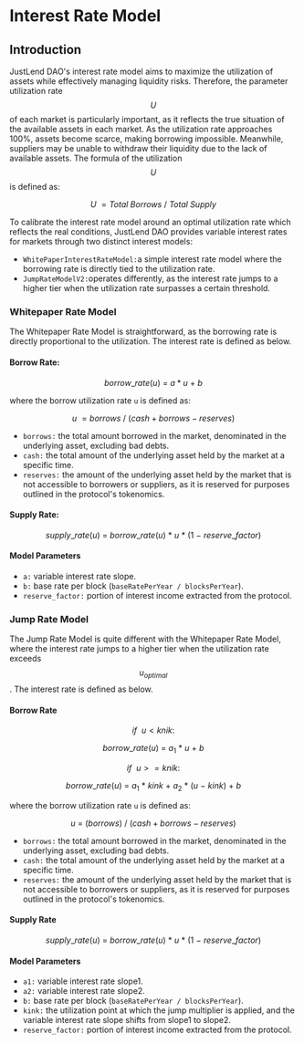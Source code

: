 # Interest Rate Model

## Introduction

JustLend DAO's interest rate model aims to maximize the utilization of assets while effectively managing liquidity risks. Therefore, the parameter utilization rate  $$U$$ of each market is particularly important, as it reflects the true situation of the available assets in each market. As the utilization rate approaches 100%, assets become scarce, making borrowing impossible.  Meanwhile, suppliers may be unable to withdraw their liquidity due to the lack of available assets. The formula of the utilization $$U$$ is defined as:

$$
U \ = Total\ Borrows \ /\ Total\  Supply
$$

To calibrate the interest rate model around an optimal utilization rate which reflects the real conditions, JustLend DAO provides variable interest rates for markets through two distinct interest models:&#x20;

* `WhitePaperInterestRateModel:`a simple interest rate model where the borrowing rate is directly tied to the utilization rate.
* `JumpRateModelV2:`operates differently, as the interest rate jumps to a higher tier when the utilization rate surpasses a certain threshold.



### Whitepaper Rate Model

The Whitepaper Rate Model is straightforward, as the borrowing rate is directly proportional to the utilization. The interest rate is defined as below.

#### **Borrow Rate:**

$$
borrow\_rate (u) \ = \ a * u  \ + \ b
$$

where the borrow utilization rate `u` is defined as:

$$
u \ = borrows \ /\ (cash +borrows - reserves)
$$

* `borrows:` the total amount borrowed in the market, denominated in the underlying asset, excluding bad debts.
* `cash:` the total amount of the underlying asset held by the market at a specific time.
* `reserves:` the amount of the underlying asset held by the market that is not accessible to borrowers or suppliers, as it is reserved for purposes outlined in the protocol's tokenomics.

#### **Supply Rate:**

$$
supply\_rate (u) \ = \ borrow\_rate (u)\ *\ u  \ * \ (1\  - \ reserve\_factor  )
$$

#### **Model Parameters**

* `a:` variable interest rate slope.
* `b:` base rate per block (`baseRatePerYear / blocksPerYear`).
* `reserve_factor:` portion of interest income extracted from the protocol.

### Jump Rate Model

The Jump Rate Model is quite different with the Whitepaper Rate Model, where the interest rate jumps to a higher tier when the utilization rate exceeds $$u_{optimal}$$. The interest rate is defined as below.

#### **Borrow Rate**

&#x20;$$if \  \ u < knik:$$

$$
borrow\_rate (u) \ = \ a_{ 1} \ *  \ u  \ + \ b
$$

&#x20;$$if \  \ u >= knik:$$

$$
borrow\_rate (u) \ = \ a_{ 1} \ * \ kink  \ + \ a_{2} \ * \ (u\  - \ kink) \ + \ b
$$

where the borrow utilization rate `u` is defined as:

$$
u \ = \ (borrows )\ /\ (cash +borrows -reserves)
$$

* `borrows:` the total amount borrowed in the market, denominated in the underlying asset, excluding bad debts.
* `cash:` the total amount of the underlying asset held by the market at a specific time.
* `reserves:` the amount of the underlying asset held by the market that is not accessible to borrowers or suppliers, as it is reserved for purposes outlined in the protocol's tokenomics.

#### **Supply Rate**

$$
supply\_rate (u) \ = \ borrow\_rate (u)\ *\ u  \ * \ (1\  - \ reserve\_factor  )
$$

#### **Model Parameters**

* `a1:` variable interest rate slope1.
* `a2:` variable interest rate slope2.
* `b:` base rate per block (`baseRatePerYear / blocksPerYear`).
* `kink:` the utilization point at which the jump multiplier is applied, and the variable interest rate slope shifts from slope1 to slope2.&#x20;
* `reserve_factor:` portion of interest income extracted from the protocol.
